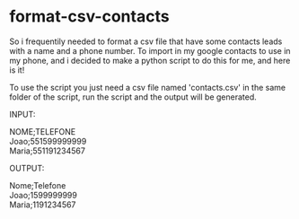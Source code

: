 # format-csv-contacts
So i frequentily needed to format a csv file that have some contacts leads with a name and a phone number.
To import in my google contacts to use in my phone, and i decided to make a python script to do this for me, and here is it! 

To use the script you just need a csv file named 'contacts.csv' in the same folder of the script, run the script and the output will be generated.

INPUT:

NOME;TELEFONE\
Joao;551599999999\
Maria;551191234567


OUTPUT:

Nome;Telefone\
Joao;1599999999\
Maria;1191234567
